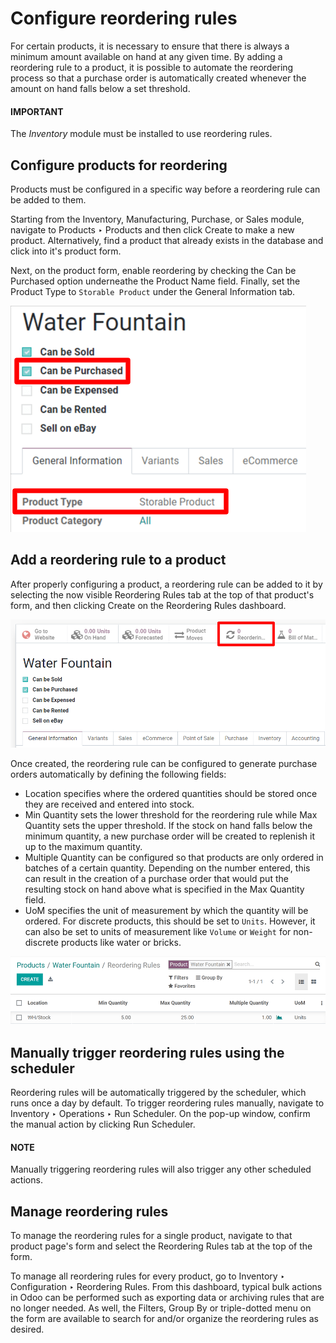 # Configure reordering rules

For certain products, it is necessary to ensure that there is always a minimum amount available on
hand at any given time. By adding a reordering rule to a product, it is possible to automate the
reordering process so that a purchase order is automatically created whenever the amount on hand
falls below a set threshold.

#### IMPORTANT
The *Inventory* module must be installed to use reordering rules.

## Configure products for reordering

Products must be configured in a specific way before a reordering rule can be added to them.

Starting from the Inventory, Manufacturing,
Purchase, or Sales module, navigate to Products
‣ Products and then click Create to make a new product. Alternatively, find a product
that already exists in the database and click into it's product form.

Next, on the product form, enable reordering by checking the Can be Purchased option
underneathe the Product Name field. Finally, set the Product Type to
`Storable Product` under the General Information tab.

![Configure a product for reordering in Odoo.](../../../../_images/product-configured-for-reordering.png)

## Add a reordering rule to a product

After properly configuring a product, a reordering rule can be added to it by selecting the now
visible Reordering Rules tab at the top of that product's form, and then clicking
Create on the Reordering Rules dashboard.

![Access reordering rules for a product from the product page in Odoo.](../../../../_images/reordering-rules-tab.png)

Once created, the reordering rule can be configured to generate purchase orders automatically by
defining the following fields:

- Location specifies where the ordered quantities should be stored once they are
  received and entered into stock.
- Min Quantity sets the lower threshold for the reordering rule while Max
  Quantity sets the upper threshold. If the stock on hand falls below the minimum quantity, a new
  purchase order will be created to replenish it up to the maximum quantity.
- Multiple Quantity can be configured so that products are only ordered in batches of a
  certain quantity. Depending on the number entered, this can result in the creation of a purchase
  order that would put the resulting stock on hand above what is specified in the Max
  Quantity field.
- UoM specifies the unit of measurement by which the quantity will be ordered. For
  discrete products, this should be set to `Units`. However, it can also be set to units of
  measurement like `Volume` or `Weight` for non-discrete products like water or bricks.

![Configure the reordering rule in Odoo.](../../../../_images/reordering-rule-configuration.png)

## Manually trigger reordering rules using the scheduler

Reordering rules will be automatically triggered by the scheduler, which runs once a day by
default. To trigger reordering rules manually, navigate to Inventory ‣ Operations
‣ Run Scheduler. On the pop-up window, confirm the manual action by clicking Run
Scheduler.

#### NOTE
Manually triggering reordering rules will also trigger any other scheduled actions.

## Manage reordering rules

To manage the reordering rules for a single product, navigate to that product page's form and select
the Reordering Rules tab at the top of the form.

To manage all reordering rules for every product, go to Inventory ‣ Configuration
‣ Reordering Rules. From this dashboard, typical bulk actions in Odoo can be performed such as
exporting data or archiving rules that are no longer needed. As well, the Filters,
Group By or triple-dotted menu on the form are available to search for and/or organize
the reordering rules as desired.
